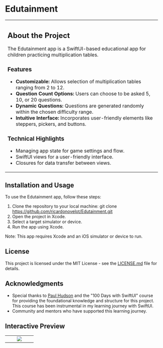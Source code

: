 # Edutainment

<table>
<tr>
<td>

## About the Project

The Edutainment app is a SwiftUI-based educational app for children practicing multiplication tables.

### Features

- **Customizable:** Allows selection of multiplication tables ranging from 2 to 12.
- **Question Count Options:** Users can choose to be asked 5, 10, or 20 questions.
- **Dynamic Questions:** Questions are generated randomly within the chosen difficulty range.
- **Intuitive Interface:** Incorporates user-friendly elements like steppers, pickers, and buttons.

### Technical Highlights

- Managing app state for game settings and flow.
- SwiftUI views for a user-friendly interface.
- Closures for data transfer between views.

</td>
</tr>
</table>

## Installation and Usage

To use the Edutainment app, follow these steps:

1. Clone the repository to your local machine:
git clone https://github.com/ricardonovelot/Edutainment.git
2. Open the project in Xcode.
3. Select a target simulator or device.
4. Run the app using Xcode.

Note: This app requires Xcode and an iOS simulator or device to run.

## License

This project is licensed under the MIT License - see the [LICENSE.md](LICENSE.md) file for details.

## Acknowledgments

- Special thanks to [Paul Hudson](https://www.hackingwithswift.com) and the "100 Days with SwiftUI" course for providing the foundational knowledge and structure for this project. This course has been instrumental in my learning journey with SwiftUI.
- Community and mentors who have supported this learning journey.

## Interactive Preview
<table style="border: none;">
<tr style="border: none;">
  <td style="border: none;">
  </td>
  <td width="34%" style="border: none;">
    
<img src="https://github.com/ricardonovelot/EdutainmentApp-SwiftUIDay35Challenge/assets/84286086/ff22a610-e7b6-476f-b3a5-5139471f47af">

 </td>
  <td>
  </td>
</tr>
</table>
